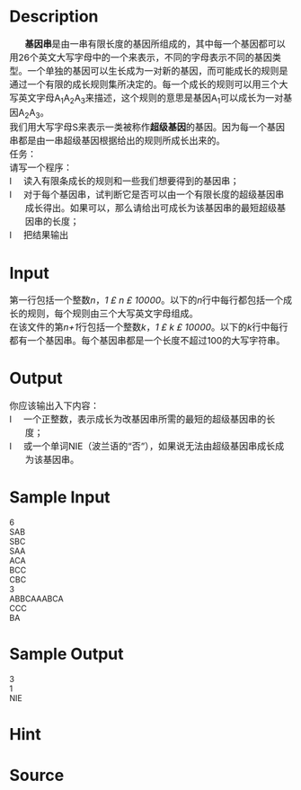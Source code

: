 
# Description

<div class="content"><div align="center"></div>
<div style="text-indent: 20.65pt"><span style="font-size: medium"><b>基因串</b>是由一串有限长度的基因所组成的，其中每一个基因都可以用26个英文大写字母中的一个来表示，不同的字母表示不同的基因类型。一个单独的基因可以生长成为一对新的基因，而可能成长的规则是通过一个有限的成长规则集所决定的。每一个成长的规则可以用三个大写英文字母A<sub>1</sub>A<sub>2</sub>A<sub>3</sub>来描述，这个规则的意思是基因A<sub>1</sub>可以成长为一对基因A<sub>2</sub>A<sub>3</sub>。</span></div>
<div><span style="font-size: medium">我们用大写字母S来表示一类被称作<b>超级基因</b>的基因。因为每一个基因串都是由一串超级基因根据给出的规则所成长出来的。</span></div>
<div><span style="font-size: medium">任务：</span></div>
<div><span style="font-size: medium">请写一个程序：</span></div>
<div style="margin: 0cm 0cm 0pt 21pt; text-indent: -21pt"><span style="font-size: medium">l<span style="font: 7pt &#39;Times New Roman&#39;">         </span>读入有限条成长的规则和一些我们想要得到的基因串；</span></div>
<div style="margin: 0cm 0cm 0pt 21pt; text-indent: -21pt"><span style="font-size: medium">l<span style="font: 7pt &#39;Times New Roman&#39;">         </span>对于每个基因串，试判断它是否可以由一个有限长度的超级基因串成长得出。如果可以，那么请给出可成长为该基因串的最短超级基因串的长度；</span></div>
<div style="margin: 0cm 0cm 0pt 21pt; text-indent: -21pt"><span style="font-size: medium">l<span style="font: 7pt &#39;Times New Roman&#39;">         </span>把结果输出</span></div></div>

# Input

<div class="content"><div><span style="font-size: medium">第一行包括一个整数<i>n</i>，<i>1 </i><i>£ n </i><i>£ 10000</i>。以下的<i>n</i>行中每行都包括一个成长的规则，每个规则由三个大写英文字母组成。</span></div>
<div><span style="font-size: medium">在该文件的第<i>n+1</i>行包括一个整数<i>k</i>，<i>1 </i><i>£ k </i><i>£ 10000</i>。以下的<i>k</i>行中每行都有一个基因串。每个基因串都是一个长度不超过100的大写字符串。</span></div></div>

# Output

<div class="content"><div><span style="font-size: medium">你应该输出入下内容：</span></div>
<div style="margin: 0cm 0cm 0pt 21pt; text-indent: -21pt"><span style="font-size: medium">l<span style="font: 7pt &#39;Times New Roman&#39;">         </span>一个正整数，表示成长为改基因串所需的最短的超级基因串的长度；</span></div>
<div style="margin: 0cm 0cm 0pt 21pt; text-indent: -21pt"><span style="font-size: medium">l<span style="font: 7pt &#39;Times New Roman&#39;">         </span>或一个单词NIE（波兰语的“否”），如果说无法由超级基因串成长成为该基因串。</span></div></div>

# Sample Input

<div class="content"><span class="sampledata">6<br/>
SAB<br/>
SBC<br/>
SAA<br/>
ACA<br/>
BCC<br/>
CBC<br/>
3<br/>
ABBCAAABCA<br/>
CCC<br/>
BA<br/>
</span></div>

# Sample Output

<div class="content"><span class="sampledata">3<br/>
1<br/>
NIE</span></div>

# Hint

<div class="content"><p></p></div>

# Source

<div class="content"><p><a href="problemset.php?search="></a></p></div>

